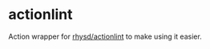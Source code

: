 # actionlint
Action wrapper for [rhysd/actionlint](https://github.com/rhysd/actionlint) to make using it easier.
